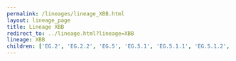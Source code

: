 ```yaml
---
permalink: /lineages/lineage_XBB.html
layout: lineage_page
title: Lineage XBB
redirect_to: ../lineage.html?lineage=XBB
lineage: XBB
children: ['EG.2', 'EG.2.2', 'EG.5', 'EG.5.1', 'EG.5.1.1', 'EG.5.1.2', 'EG.5.1.3', 'EG.5.1.4', 'EG.5.1.5', 'EG.5.1.6', 'EG.5.1.8', 'EG.5.1.9', 'EG.5.1.12', 'EG.5.1.13', 'EG.5.1.14', 'EG.5.1.15', 'EG.5.1.16', 'EG.5.1.17', 'EG.5.1.18', 'EG.5.1.19', 'EG.5.2', 'EG.5.2.1', 'EG.6.1', 'EG.6.1.1', 'EG.6.1.2', 'EG.7', 'EG.10', 'EG.10.1', 'EG.10.1.1', 'EU.1.1', 'FD.1.1', 'FD.5.1', 'FE.1.1.5', 'FE.1.2', 'FL.1.5.1', 'FL.1.5.2', 'FL.1.8', 'FL.3.1', 'FL.3.2', 'FL.4', 'FL.13', 'FL.13.4.1', 'FL.13.5', 'FL.15', 'FL.15.1', 'FL.15.1.1', 'FL.16', 'FL.20', 'FL.20.1', 'FL.20.2', 'FL.22', 'FL.24.1', 'FL.33', 'FL.36', 'FT.3.1', 'FU.1', 'FU.2', 'FU.2.1', 'FW.1', 'FW.1.1.1', 'FY.1.2', 'FY.1.2.1', 'FY.1.2.2', 'FY.2', 'FY.3', 'FY.3.1', 'FY.3.2', 'FY.5.1', 'FY.5.1.1', 'FY.5.2', 'FY.5.4', 'FY.5.5', 'FY.5.5.1', 'FY.8', 'FY.8.1', 'FZ.1.1', 'GA.2.1.1', 'GA.4.1', 'GA.4.1.3', 'GA.5', 'GA.10.1', 'GE.1', 'GE.1.1', 'GE.1.2', 'GE.1.2.1', 'GE.1.3', 'GE.1.4', 'GE.1.5', 'GE.1.6', 'GG.1', 'GJ.1.2', 'GJ.1.2.1', 'GJ.1.2.2', 'GJ.1.2.4', 'GJ.1.2.6', 'GJ.1.2.7', 'GJ.1.2.8', 'GJ.4', 'GJ.5', 'GJ.5.1', 'GK.1', 'GK.1.1', 'GK.1.1.1', 'GK.1.2.1', 'GK.1.4', 'GK.1.5', 'GK.1.6', 'GK.1.6.1', 'GK.1.8', 'GK.1.8.1', 'GK.1.10', 'GK.1.11', 'GK.1.11.1', 'GK.2', 'GK.2.1', 'GK.2.4', 'GK.3.1', 'GK.8.1', 'GK.10', 'GN.1', 'GN.1.1', 'GN.1.2', 'GN.1.3', 'GN.1.4', 'GS.1', 'GS.3', 'GS.4', 'GS.4.1', 'GS.4.1.1', 'GW.5', 'GW.5.1', 'GW.5.1.1', 'GW.5.3', 'GW.5.3.1', 'GY.1.1.1', 'HC.2', 'HF.1', 'HF.1.1', 'HF.1.2', 'HH.2', 'HP.1.1', 'HR.1.1', 'HY.1', 'HZ.2', 'JC.1', 'JC.2', 'JC.4', 'JC.5', 'JC.5.1', 'JD.1', 'JD.1.1', 'JD.1.1.1', 'JD.1.1.2', 'JD.1.1.3', 'JD.1.1.4', 'JD.1.1.5', 'JD.1.1.6', 'JD.1.1.7', 'JD.1.1.8', 'JD.1.2.1', 'JD.1.2.2', 'JF.1', 'JF.1.1', 'JF.1.1.2', 'JF.3', 'JF.4', 'JM.1', 'JM.2', 'JY.1', 'JY.1.1', 'KA.1', 'XBB', 'XBB.1', 'XBB.1.5', 'XBB.1.5.9', 'XBB.1.5.10', 'XBB.1.5.16', 'XBB.1.5.17', 'XBB.1.5.20', 'XBB.1.5.21', 'XBB.1.5.27', 'XBB.1.5.28', 'XBB.1.5.37', 'XBB.1.5.49', 'XBB.1.5.54', 'XBB.1.5.67', 'XBB.1.5.70', 'XBB.1.5.71', 'XBB.1.5.72', 'XBB.1.5.73', 'XBB.1.5.82', 'XBB.1.5.102', 'XBB.1.5.103', 'XBB.1.5.106', 'XBB.1.5.109', 'XBB.1.5.110', 'XBB.1.9', 'XBB.1.9.1', 'XBB.1.9.2', 'XBB.1.16', 'XBB.1.16.2', 'XBB.1.16.4', 'XBB.1.16.6', 'XBB.1.16.7', 'XBB.1.16.9', 'XBB.1.16.11', 'XBB.1.16.15', 'XBB.1.16.17', 'XBB.1.16.19', 'XBB.1.16.23', 'XBB.1.16.24', 'XBB.1.16.26', 'XBB.1.16.27', 'XBB.1.16.28', 'XBB.1.16.31', 'XBB.1.19.1', 'XBB.1.22', 'XBB.1.28', 'XBB.1.34', 'XBB.1.41.1', 'XBB.1.41.2', 'XBB.1.42.1', 'XBB.1.42.2', 'XBB.2.3', 'XBB.2.3.2', 'XBB.2.3.3', 'XBB.2.3.8', 'XBB.2.3.11']
---
```

